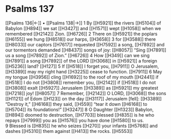 # Psalms 137
[[Psalms 136|←]] • [[Psalms 138|→]]
1 By [[H5921]] the rivers [[H5104]] of Babylon [[H894]] we sat [[H3427]] and [[H1571]] wept [[H1058]] when we remembered [[H2142]] Zion. [[H6726]] 
2 There on [[H5921]] the poplars [[H6155]] we hung [[H8518]] our harps, [[H3658]] 
3 for [[H3588]] there [[H8033]] our captors [[H7617]] requested [[H7592]] a song, [[H7892]] and our tormentors demanded [[H8437]] songs of joy: [[H8057]] “Sing [[H7891]] us  a song [[H7892]] of Zion.” [[H6726]] 
4 How [[H349]] can we sing [[H7891]] a song [[H7892]] of the LORD [[H3068]] in [[H5921]] a foreign [[H5236]] land? [[H127]] 
5 If [[H518]] I forget you, [[H7911]] O Jerusalem, [[H3389]] may my right hand [[H3225]] cease to function. [[H7911]] 
6 May my tongue [[H3956]] cling [[H1692]] to the roof of my mouth [[H2441]] if [[H518]] I do not [[H3808]] remember you, [[H2142]] if [[H518]] I do not [[H3808]] exalt [[H5927]] Jerusalem [[H3389]] as [[H5921]] my greatest [[H7218]] joy! [[H8057]] 
7 Remember, [[H2142]] O LORD, [[H3068]] the sons [[H1121]] of Edom [[H123]] on the day [[H3117]] Jerusalem [fell]: [[H3389]] “Destroy it,” [[H6168]] they said, [[H559]] “tear it down [[H6168]] to [[H5704]] its foundations!” [[H3247]] 
8 O Daughter [[H1323]] Babylon, [[H894]] doomed to destruction, [[H7703]] blessed [[H835]] is he who repays [[H7999]] you  as [[H1576]] you have done [[H1580]] to us.  
9 Blessed is [[H835]] he who seizes [[H270]] your infants [[H5768]] and dashes [[H5310]] them against [[H413]] the rocks. [[H5553]] 
